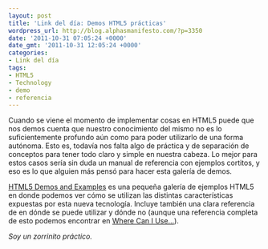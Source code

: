 ```yaml
---
layout: post
title: 'Link del día: Demos HTML5 prácticas'
wordpress_url: http://blog.alphasmanifesto.com/?p=3350
date: '2011-10-31 07:05:24 +0000'
date_gmt: '2011-10-31 12:05:24 +0000'
categories:
- Link del día
tags:
- HTML5
- Technology
- demo
- referencia
---
```


Cuando se viene el momento de implementar cosas en HTML5 puede que nos demos cuenta que nuestro conocimiento del mismo no es lo suficientemente profundo aún como para poder utilizarlo de una forma autónoma. Esto es, todavía nos falta algo de práctica y de separación de conceptos para tener todo claro y simple en nuestra cabeza. Lo mejor para estos casos sería sin duda un manual de referencia con ejemplos cortitos, y eso es lo que alguien más pensó para hacer esta galería de demos.

[HTML5 Demos and Examples](http://html5demos.com/) es una pequeña galería de ejemplos HTML5 en donde podemos ver cómo se utilizan las distintas características expuestas por esta nueva tecnología. Incluye también una clara referencia de en dónde se puede utilizar y dónde no (aunque una referencia completa de esto podemos encontrar en [Where Can I Use...](http://caniuse.com/)).

_Soy un zorrinito práctico._
